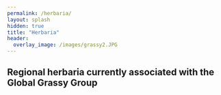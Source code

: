 ```yaml
---
permalink: /herbaria/
layout: splash
hidden: true
title: "Herbaria"
header:
  overlay_image: /images/grassy2.JPG
---
```


## Regional herbaria currently associated with the Global Grassy Group

<!-- <iframe src="https://storymaps.arcgis.com/stories/bfb52c2c328542c581a0ed62c99b0d8d?cover=false" width="100%" height="500px" frameborder="0" allowfullscreen allow="geolocation"></iframe> -->

